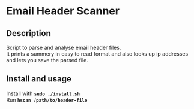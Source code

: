 # Email Header Scanner

## Description
Script to parse and analyse email header files.<br>
It prints a summery in easy to read format and also looks up ip addresses and lets you save the parsed file.
## Install and usage
Install with **`sudo ./install.sh`**<br>
Run **`hscan /path/to/header-file`**